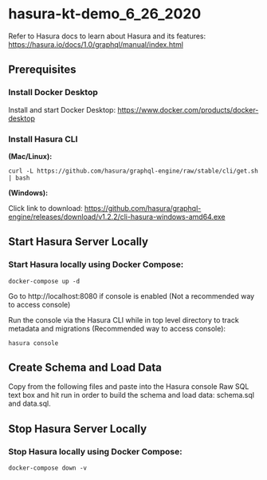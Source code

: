 # hasura-kt-demo_6_26_2020

Refer to Hasura docs to learn about Hasura and its features: https://hasura.io/docs/1.0/graphql/manual/index.html

## Prerequisites

### Install Docker Desktop

Install and start Docker Desktop:
https://www.docker.com/products/docker-desktop

### Install Hasura CLI

**(Mac/Linux):**

`curl -L https://github.com/hasura/graphql-engine/raw/stable/cli/get.sh | bash`

**(Windows):**

Click link to download:
https://github.com/hasura/graphql-engine/releases/download/v1.2.2/cli-hasura-windows-amd64.exe

## Start Hasura Server Locally

### Start Hasura locally using Docker Compose:

`docker-compose up -d`

Go to http://localhost:8080 if console is enabled (Not a recommended way to access console)

Run the console via the Hasura CLI while in top level directory to track metadata and migrations (Recommended way to access console):

`hasura console`

## Create Schema and Load Data
Copy from the following files and paste into the Hasura console Raw SQL text box and hit run in order to build the schema and load data: schema.sql and data.sql.

## Stop Hasura Server Locally

### Stop Hasura locally using Docker Compose:

`docker-compose down -v`